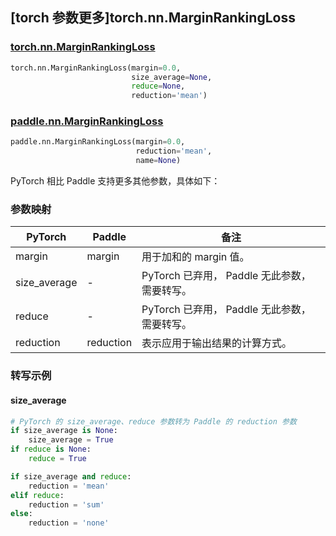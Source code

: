 ## [torch 参数更多]torch.nn.MarginRankingLoss

### [torch.nn.MarginRankingLoss](https://pytorch.org/docs/stable/generated/torch.nn.MarginRankingLoss.html#marginrankingloss)

```python
torch.nn.MarginRankingLoss(margin=0.0,
                           size_average=None,
                           reduce=None,
                           reduction='mean')
```

### [paddle.nn.MarginRankingLoss](https://www.paddlepaddle.org.cn/documentation/docs/zh/develop/api/paddle/nn/MarginRankingLoss_cn.html#marginrankingloss)

```python
paddle.nn.MarginRankingLoss(margin=0.0,
                            reduction='mean',
                            name=None)
```

PyTorch 相比 Paddle 支持更多其他参数，具体如下：

### 参数映射

| PyTorch      | Paddle    | 备注                                         |
| ------------ | --------- | -------------------------------------------- |
| margin       | margin    | 用于加和的 margin 值。                       |
| size_average | -         | PyTorch 已弃用， Paddle 无此参数，需要转写。 |
| reduce       | -         | PyTorch 已弃用， Paddle 无此参数，需要转写。 |
| reduction    | reduction | 表示应用于输出结果的计算方式。               |

### 转写示例

#### size_average

```python
# PyTorch 的 size_average、reduce 参数转为 Paddle 的 reduction 参数
if size_average is None:
    size_average = True
if reduce is None:
    reduce = True

if size_average and reduce:
    reduction = 'mean'
elif reduce:
    reduction = 'sum'
else:
    reduction = 'none'
```
